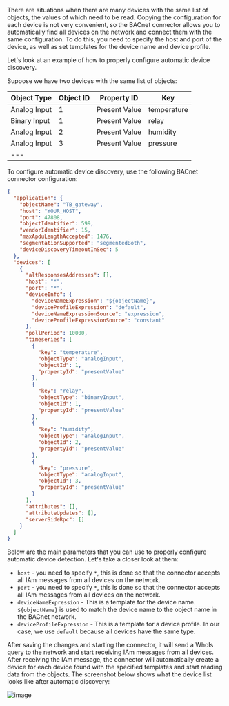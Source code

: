 There are situations when there are many devices with the same list of objects, the values of which need to be read.
Copying the configuration for each device is not very convenient, so the BACnet connector allows you to automatically
find all devices on the network and connect them with the same configuration. To do this, you need to specify the host
and port of the device, as well as set templates for the device name and device profile.

Let's look at an example of how to properly configure automatic device discovery. 

Suppose we have two devices with the same list of objects:

| Object Type  | Object ID | Property ID   | Key         |
|--------------|-----------|---------------|-------------|
| Analog Input | 1         | Present Value | temperature |
| Binary Input | 1         | Present Value | relay       |
| Analog Input | 2         | Present Value | humidity    |
| Analog Input | 3         | Present Value | pressure    |
| ---          |           |               |             |

To configure automatic device discovery, use the following BACnet connector configuration:

```json
{
  "application": {
    "objectName": "TB_gateway",
    "host": "YOUR_HOST",
    "port": 47808,
    "objectIdentifier": 599,
    "vendorIdentifier": 15,
    "maxApduLengthAccepted": 1476,
    "segmentationSupported": "segmentedBoth",
    "deviceDiscoveryTimeoutInSec": 5
  },
  "devices": [
    {
      "altResponsesAddresses": [],
      "host": "*",
      "port": "*",
      "deviceInfo": {
        "deviceNameExpression": "${objectName}",
        "deviceProfileExpression": "default",
        "deviceNameExpressionSource": "expression",
        "deviceProfileExpressionSource": "constant"
      },
      "pollPeriod": 10000,
      "timeseries": [
        {
          "key": "temperature",
          "objectType": "analogInput",
          "objectId": 1,
          "propertyId": "presentValue"
        },
        {
          "key": "relay",
          "objectType": "binaryInput",
          "objectId": 1,
          "propertyId": "presentValue"
        },
        {
          "key": "humidity",
          "objectType": "analogInput",
          "objectId": 2,
          "propertyId": "presentValue"
        },
        {
          "key": "pressure",
          "objectType": "analogInput",
          "objectId": 3,
          "propertyId": "presentValue"
        }
      ],
      "attributes": [],
      "attributeUpdates": [],
      "serverSideRpc": []
    }
  ]
}
```

Below are the main parameters that you can use to properly configure automatic device detection. Let's take a closer 
look at them:

- `host` - you need to specify `*`, this is done so that the connector accepts all IAm messages from all devices on the
  network.
- `port` - you need to specify `*`, this is done so that the connector accepts all IAm messages from all devices on the
  network.
- `deviceNameExpression` - This is a template for the device name. `${objectName}` is used to match the device name to
  the object name in the BACnet network.
- `deviceProfileExpression` - This is a template for a device profile. In our case, we use `default` because all devices
  have the same type.

After saving the changes and starting the connector, it will send a WhoIs query to the network and start receiving IAm 
messages from all devices. After receiving the IAm message, the connector will automatically create a device for each 
device found with the specified templates and start reading data from the objects. The screenshot below shows what the 
device list looks like after automatic discovery:

![image](https://img.thingsboard.io/gateway/bacnet-connector/examples/discovered-devices-overview.png)
